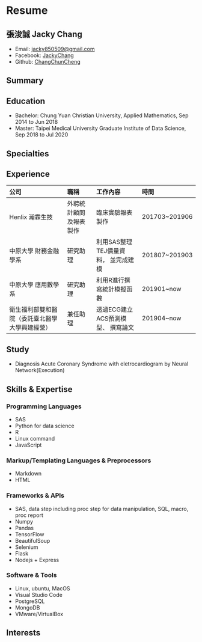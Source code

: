 # Resume

## 張浚誠 Jacky Chang

* Email: jacky850509@gmail.com
* Facebook: [JackyChang](https://www.facebook.com/profile.php?id=100004678897373)
* Github: [ChangChunCheng](https://github.com/ChangChunCheng)

## Summary

## Education

* Bachelor: Chung Yuan Christian University, Applied Mathematics, Sep 2014 to Jun 2018
* Master: Taipei Medical University Graduate Institute of Data Science, Sep 2018 to Jul 2020

## Specialties

## Experience

| 公司 | 職稱 | 工作內容 | 時間 |
| :--- | :--- | :--- | :--- |
| Henlix 瀚霖生技 | 外聘統計顧問及報表製作 | 臨床實驗報表製作 | 201703~201906 |
| 中原大學 財務金融學系 | 研究助理 | 利用SAS整理TEJ價量資料， 並完成建模 | 201807~201903 |
| 中原大學 應用數學系 | 研究助理 | 利用R進行撰寫統計模擬函數 | 201901~now |
| 衛生福利部雙和醫院（委託臺北醫學大學興建經營） | 兼任助理 | 透過ECG建立ACS預測模型、 撰寫論文 | 201904~now |

## Study

* Diagnosis Acute Coronary Syndrome with eletrocardiogram by Neural Network\(Execution\)

## Skills & Expertise

### Programming Languages

* SAS
* Python for data science
* R
* Linux command
* JavaScript

### Markup/Templating Languages & Preprocessors

* Markdown
* HTML

### Frameworks & APIs

* SAS, data step including proc step for data manipulation, SQL, macro, proc report
* Numpy
* Pandas
* TensorFlow
* BeautifulSoup
* Selenium
* Flask
* Nodejs + Express

### Software & Tools

* Linux, ubuntu, MacOS
* Visual Studio Code
* PostgreSQL
* MongoDB
* VMware/VirtualBox

## Interests

